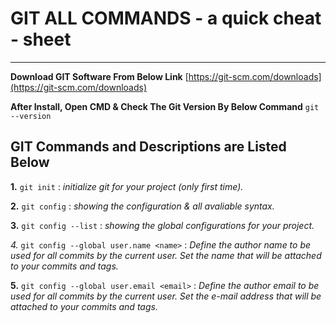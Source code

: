 # GIT ALL COMMANDS - a quick cheat - sheet
---
**Download GIT Software From Below Link**
[https://git-scm.com/downloads](https://git-scm.com/downloads)

**After Install, Open CMD & Check The Git Version By Below Command**
`git --version`
## GIT Commands and Descriptions are Listed Below

**1.** `git init`
: *initialize git for your project (only first time).*

**2.** `git config`
: *showing the configuration & all avaliable syntax.*

**3.** `git config --list`
: *showing the global configurations for your project.*

*4.* `git config --global user.name <name>`
: *Define the author name to be used for all commits by the current user. Set the name that will be attached to your commits and tags.*

**5.** `git config --global user.email <email>`
: *Define the author email to be used for all commits by the current user. Set the e-mail address that will be attached to your commits and tags.*

